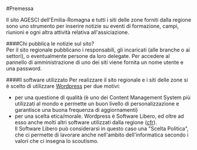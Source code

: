 #Premessa

Il sito AGESCI dell'Emilia-Romagna e tutti i siti delle zone forniti dalla regione sono uno strumento per inserire notizie su eventi di formazione, campi, riunioni e ogni altra attività relativa all'assiciazione.  

####Chi pubblica le notizie sul sito?  
Per il sito regionale pubblicano i responsabili, gli incaricati (alle branche o ai settori), o eventualmente persone da loro delegate.
Per accedere al pannello di amministrazione di uno dei siti viene fornita un nome utente e una password.

####Il software utilizzato
Per realizzare il sito regionale e i siti delle zone si è scelto di utilizzare [Wordpress](www.wordpress.org) per due motivi:  
* per una questione di qualità (è uno dei Content Management System più utilizzati al mondo e permette un buon livello di personalizzazione e garantisce una buona frequenza di aggiornamenti)
* per una scelta etica/morale. Wordpress è Software Libero, ed oltre ad esso anche molti altri software utilizzati dalla regione ([cfr](http://www.emiroagesci.it/2011/08/30/opensource/)).  
Il Software Libero può considerarsi in questo caso una "Scelta Politica", che ci permette di lavorare anche nell'ambito dell'informatica secondo i valori che ci insegna lo scoutismo.